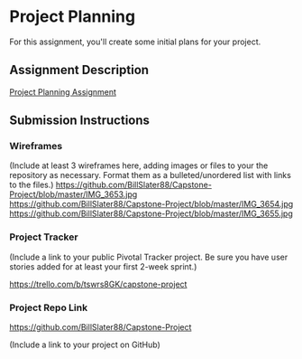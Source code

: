 # Project Planning
For this assignment, you'll create some initial plans for your project.

## Assignment Description
[Project Planning Assignment](https://education.launchcode.org/liftoff/assignments/planning/)

## Submission Instructions

### Wireframes

(Include at least 3 wireframes here, adding images or files to your the repository as necessary. Format them as a bulleted/unordered list with links to the files.)
https://github.com/BillSlater88/Capstone-Project/blob/master/IMG_3653.jpg
https://github.com/BillSlater88/Capstone-Project/blob/master/IMG_3654.jpg
https://github.com/BillSlater88/Capstone-Project/blob/master/IMG_3655.jpg

### Project Tracker

(Include a link to your public Pivotal Tracker project. Be sure you have user stories added for at least your first 2-week sprint.)

https://trello.com/b/tswrs8GK/capstone-project

### Project Repo Link

https://github.com/BillSlater88/Capstone-Project

(Include a link to your project on GitHub)

